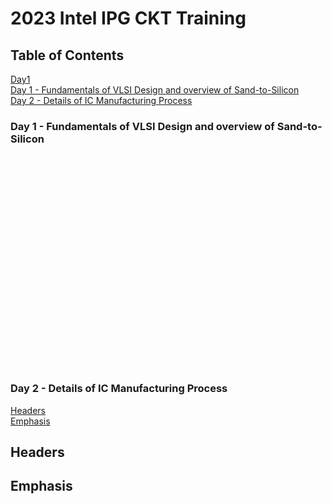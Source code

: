 # 2023 Intel IPG CKT Training

## Table of Contents
[Day1](#day1)
<br>
<a href="#day">Day 1 - Fundamentals of VLSI Design and overview of Sand-to-Silicon</a>
<br>
<a href="#day">Day 2 - Details of IC Manufacturing Process</a>

### Day 1 - Fundamentals of VLSI Design and overview of Sand-to-Silicon
<br>
<br>
<br>
<br>
<br>
<br>
<br>
<br>
<br>
<br>
<br>
<br>
<br>
<br>
<br>
<br>
<br>
<br>
<br>
<br>

### Day 2 - Details of IC Manufacturing Process





[Headers](#headers)  
[Emphasis](#emphasis)  
  

## Headers

## Emphasis
